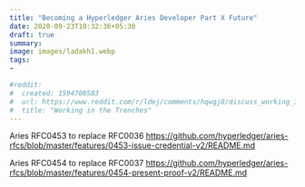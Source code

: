 ```yaml
---
title: "Becoming a Hyperledger Aries Developer Part X Future"
date: 2020-09-23T10:32:36+05:30
draft: true
summary:
image: images/ladakh1.webp
tags:
- 

#reddit:
#  created: 1594708583 
#  url: https://www.reddit.com/r/ldej/comments/hqwgj8/discuss_working_in_the_trenches/
#  title: "Working in the Trenches"
---
```


Aries RFC0453 to replace RFC0036 
https://github.com/hyperledger/aries-rfcs/blob/master/features/0453-issue-credential-v2/README.md

Aries RFC0454 to replace RFC0037
https://github.com/hyperledger/aries-rfcs/blob/master/features/0454-present-proof-v2/README.md
